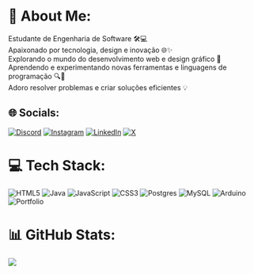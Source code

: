 # 💫 About Me:
Estudante de Engenharia de Software 🛠️💻<br>Apaixonado por tecnologia, design e inovação 🌐✨<br>Explorando o mundo do desenvolvimento web e design gráfico 🎨<br>Aprendendo e experimentando novas ferramentas e linguagens de programação 🔍👾<br>Adoro resolver problemas e criar soluções eficientes 💡



## 🌐 Socials:
[![Discord](https://img.shields.io/badge/Discord-%237289DA.svg?logo=discord&logoColor=white)](https://discord.gg/seven2171) [![Instagram](https://img.shields.io/badge/Instagram-%23E4405F.svg?logo=Instagram&logoColor=white)](https://instagram.com/pedro_palmito) [![LinkedIn](https://img.shields.io/badge/LinkedIn-%230077B5.svg?logo=linkedin&logoColor=white)](www.linkedin.com/in/pedro-henrique-palmito) [![X](https://img.shields.io/badge/X-black.svg?logo=X&logoColor=white)](https://x.com/@PedroHe05922335) 

# 💻 Tech Stack:
![HTML5](https://img.shields.io/badge/html5-%23E34F26.svg?style=for-the-badge&logo=html5&logoColor=white) ![Java](https://img.shields.io/badge/java-%23ED8B00.svg?style=for-the-badge&logo=openjdk&logoColor=white) ![JavaScript](https://img.shields.io/badge/javascript-%23323330.svg?style=for-the-badge&logo=javascript&logoColor=%23F7DF1E) ![CSS3](https://img.shields.io/badge/css3-%231572B6.svg?style=for-the-badge&logo=css3&logoColor=white) ![Postgres](https://img.shields.io/badge/postgres-%23316192.svg?style=for-the-badge&logo=postgresql&logoColor=white) ![MySQL](https://img.shields.io/badge/mysql-4479A1.svg?style=for-the-badge&logo=mysql&logoColor=white) ![Arduino](https://img.shields.io/badge/-Arduino-00979D?style=for-the-badge&logo=Arduino&logoColor=white) ![Portfolio](https://img.shields.io/badge/Portfolio-%23000000.svg?style=for-the-badge&logo=firefox&logoColor=#FF7139)
# 📊 GitHub Stats:

![](https://github-readme-stats.vercel.app/api/top-langs/?username=PH-Palmito&theme=shadow_blue&hide_border=false&include_all_commits=true&count_private=true&layout=compact)

<!-- Proudly created with GPRM ( https://gprm.itsvg.in ) -->
